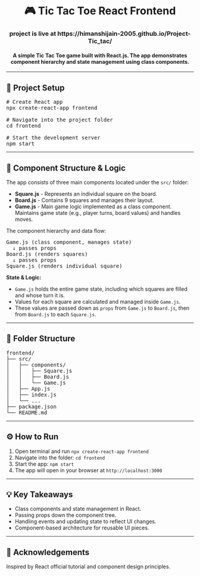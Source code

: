 
<h1 align="center">🎮 Tic Tac Toe React Frontend</h1>
<h3 align="center"> project is live at https://himanshijain-2005.github.io/Project-Tic_tac/  </h3>
<h4 align="center">
  A simple Tic Tac Toe game built with <strong>React.js</strong>. 
  The app demonstrates component hierarchy and state management using class components.
</h4>

<hr>

<h2>🚀 Project Setup</h2>

<pre>
# Create React app
npx create-react-app frontend

# Navigate into the project folder
cd frontend

# Start the development server
npm start
</pre>

<hr>

<h2>🧩 Component Structure & Logic</h2>

<p>The app consists of three main components located under the <code>src/</code> folder:</p>

<ul>
  <li><strong>Square.js</strong> - Represents an individual square on the board.</li>
  <li><strong>Board.js</strong> - Contains 9 squares and manages their layout.</li>
  <li><strong>Game.js</strong> - Main game logic implemented as a class component. Maintains game state (e.g., player turns, board values) and handles moves.</li>
</ul>

<p>The component hierarchy and data flow:</p>

<pre>
Game.js (class component, manages state)
  ↓ passes props
Board.js (renders squares)
  ↓ passes props
Square.js (renders individual square)
</pre>

<p><strong>State & Logic:</strong></p>
<ul>
  <li><code>Game.js</code> holds the entire game state, including which squares are filled and whose turn it is.</li>
  <li>Values for each square are calculated and managed inside <code>Game.js</code>.</li>
  <li>These values are passed down as <code>props</code> from <code>Game.js</code> to <code>Board.js</code>, then from <code>Board.js</code> to each <code>Square.js</code>.</li>
</ul>

<hr>

<h2>📁 Folder Structure</h2>
<pre>
frontend/
├── src/
│   ├── components/
│   │   ├── Square.js
│   │   ├── Board.js
│   │   └── Game.js
│   ├── App.js
│   ├── index.js
│   └── ...
├── package.json
└── README.md
</pre>

<hr>

<h2>⚙️ How to Run</h2>

<ol>
  <li>Open terminal and run <code>npx create-react-app frontend</code></li>
  <li>Navigate into the folder: <code>cd frontend</code></li>
  <li>Start the app: <code>npm start</code></li>
  <li>The app will open in your browser at <code>http://localhost:3000</code></li>
</ol>

<hr>

<h2>💡 Key Takeaways</h2>

<ul>
  <li>Class components and state management in React.</li>
  <li>Passing props down the component tree.</li>
  <li>Handling events and updating state to reflect UI changes.</li>
  <li>Component-based architecture for reusable UI pieces.</li>
</ul>

<hr>

<h2>🙏 Acknowledgements</h2>

<p>Inspired by React official tutorial and component design principles.</p>
